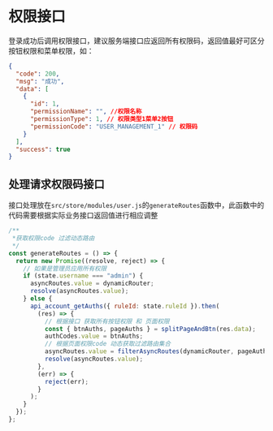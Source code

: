 # 权限接口

登录成功后调用权限接口，建议服务端接口应返回所有权限码，返回值最好可区分按钮权限和菜单权限，如：

```json
{
  "code": 200,
  "msg": "成功",
  "data": [
    {
      "id": 1,
      "permissionName": "", //权限名称
      "permissionType": 1, // 权限类型1菜单2按钮
      "permissionCode": "USER_MANAGEMENT_1" // 权限码
    }
  ],
  "success": true
}
```

## 处理请求权限码接口

接口处理放在`src/store/modules/user.js`的`generateRoutes`函数中，此函数中的代码需要根据实际业务接口返回值进行相应调整

```js
/**
 *获取权限code 过滤动态路由
 */
const generateRoutes = () => {
  return new Promise((resolve, reject) => {
    // 如果是管理员应用所有权限
    if (state.username === "admin") {
      asyncRoutes.value = dynamicRouter;
      resolve(asyncRoutes.value);
    } else {
      api_account_getAuths({ ruleId: state.ruleId }).then(
        (res) => {
          // 根据接口 获取所有按钮权限 和 页面权限
          const { btnAuths, pageAuths } = splitPageAndBtn(res.data);
          authCodes.value = btnAuths;
          // 根据页面权限code 动态获取过滤路由集合
          asyncRoutes.value = filterAsyncRoutes(dynamicRouter, pageAuths);
          resolve(asyncRoutes.value);
        },
        (err) => {
          reject(err);
        }
      );
    }
  });
};
```
